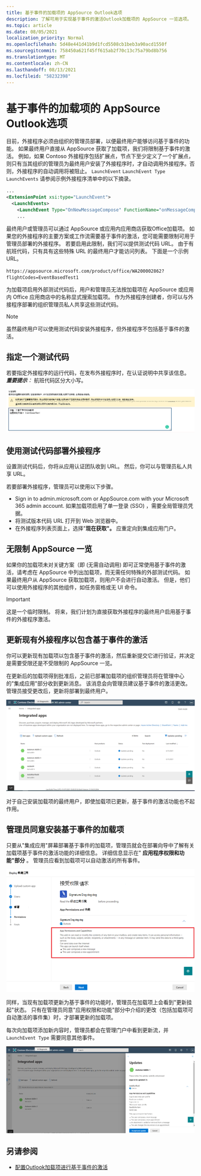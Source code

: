 ```yaml
---
title: 基于事件的加载项的 AppSource Outlook选项
description: 了解可用于实现基于事件的激活Outlook加载项的 AppSource 一览选项。
ms.topic: article
ms.date: 08/05/2021
localization_priority: Normal
ms.openlocfilehash: 5d48e441d41b9d1fcd5508cb1beb3a90acd1550f
ms.sourcegitcommit: 758450a621f45ff615ab2f70c13c75a79bd8b756
ms.translationtype: MT
ms.contentlocale: zh-CN
ms.lasthandoff: 08/13/2021
ms.locfileid: "58232398"
---
```

# <a name="appsource-listing-options-for-your-event-based-outlook-add-in"></a>基于事件的加载项的 AppSource Outlook选项

目前，外接程序必须由组织的管理员部署，以便最终用户能够访问基于事件的功能。 如果最终用户直接从 AppSource 获取了加载项，我们将限制基于事件的激活。 例如，如果 Contoso 外接程序包括扩展点，节点下至少定义了一个扩展点，则只有当其组织的管理员为最终用户安装了外接程序时，才自动调用外接程序。否则，外接程序的自动调用将被阻止。 `LaunchEvent` `LaunchEvent Type` `LaunchEvents` 请参阅示例外接程序清单中的以下摘录。

```xml
...
<ExtensionPoint xsi:type="LaunchEvent">
  <LaunchEvents>
    <LaunchEvent Type="OnNewMessageCompose" FunctionName="onMessageComposeHandler"/>
    ...
```

最终用户或管理员可以通过 AppSource 或应用内应用商店获取Office加载项。 如果您的外接程序的主要方案或工作流需要基于事件的激活，您可能需要限制可用于管理员部署的外接程序。 若要启用此限制，我们可以提供测试代码 URL。 由于有航班代码，只有具有这些特殊 URL 的最终用户才能访问列表。 下面是一个示例 URL。

`https://appsource.microsoft.com/product/office/WA200002862?flightCodes=EventBasedTest1`

为加载项启用外部测试代码后，用户和管理员无法按加载项在 AppSource 或应用内 Office 应用商店中的名称显式搜索加载项。 作为外接程序创建者，你可以与外接程序部署的组织管理员私人共享这些测试代码。

> [!NOTE]
> 虽然最终用户可以使用测试代码安装外接程序，但外接程序不包括基于事件的激活。

## <a name="specify-a-flight-code"></a>指定一个测试代码

若要指定外接程序的运行代码，在发布外接程序时，在认证说明中共享该信息。 _**重要提示**：_ 航班代码区分大小写。

![Screenshot showing example request for flight code in Notes for certification screen during publishing process.](../images/outlook-publish-notes-for-certification-1.png)

## <a name="deploy-add-in-with-flight-code"></a>使用测试代码部署外接程序

设置测试代码后，你将从应用认证团队收到 URL。 然后，你可以与管理员私人共享 URL。

若要部署外接程序，管理员可以使用以下步骤。

- Sign in to admin.microsoft.com or AppSource.com with your Microsoft 365 admin account. 如果加载项启用了单一登录 (SSO) ，需要全局管理员凭据。
- 将测试版本代码 URL 打开到 Web 浏览器中。
- 在外接程序列表页面上，选择"**现在获取"。** 应重定向到集成应用门户。

## <a name="unrestricted-appsource-listing"></a>无限制 AppSource 一览

如果你的加载项未对关键方案（即 (无需自动调用) 即可正常使用基于事件的激活，请考虑在 AppSource 中列出加载项，而无需任何特殊的外部测试代码。 如果最终用户从 AppSource 获取加载项，则用户不会进行自动激活。 但是，他们可以使用外接程序的其他组件，如任务窗格或无 UI 命令。

> [!IMPORTANT]
> 这是一个临时限制。 将来，我们计划为直接获取外接程序的最终用户启用基于事件的外接程序激活。

## <a name="update-existing-add-ins-to-include-event-based-activation"></a>更新现有外接程序以包含基于事件的激活

你可以更新现有加载项以包含基于事件的激活，然后重新提交它进行验证，并决定是需要受限还是不受限制的 AppSource 一览。

在更新后的加载项得到批准后，之前已部署加载项的组织管理员将在管理中心的"集成应用"部分收到更新消息。  该消息会向管理员建议基于事件的激活更改。 管理员接受更改后，更新将部署到最终用户。

!["集成应用"屏幕上的应用更新通知屏幕截图。](../images/outlook-deploy-update-notification.png)

对于自己安装加载项的最终用户，即使加载项已更新，基于事件的激活功能也不起作用。

## <a name="admin-consent-for-installing-event-based-add-ins"></a>管理员同意安装基于事件的加载项

只要从"集成应用"屏幕部署基于事件的加载项，管理员就会在部署向导中了解有关加载项基于事件的激活功能的详细信息。 详细信息显示在" **应用程序权限和功能"部分** 。 管理员应看到加载项可以自动激活的所有事件。

![部署新应用时"接受权限请求"屏幕的屏幕截图。](../images/outlook-deploy-accept-permissions-requests.png)

同样，当现有加载项更新为基于事件的功能时，管理员在加载项上会看到"更新挂起"状态。 只有在管理员同意"应用权限和功能"部分中介绍的更改（包括加载项可自动激活的事件集）时，才部署更新的加载项。

每次向加载项添加新内容时，管理员都会在管理门户中看到更新流，并 `LaunchEvent Type` 需要同意其他事件。

![部署更新后的应用时"更新"流的屏幕截图。](../images/outlook-deploy-update-flow.png)

## <a name="see-also"></a>另请参阅

- [配置Outlook加载项进行基于事件的激活](autolaunch.md)
